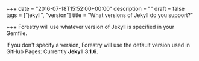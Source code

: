 +++
date = "2016-07-18T15:52:00+00:00"
description = ""
draft = false
tags = ["jekyll", "version"]
title = "What versions of Jekyll do you support?"

+++
Forestry will use whatever version of Jekyll is specified in your Gemfile. 

If you don't specify a version, Forestry will use the default version used in GitHub Pages:   Currently **Jekyll 3.1.6**.